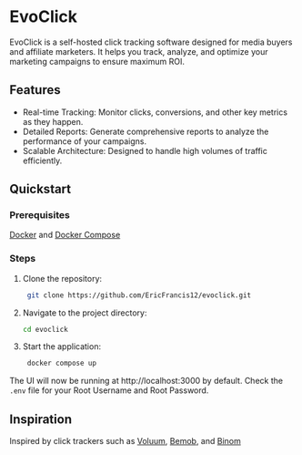 # EvoClick

EvoClick is a self-hosted click tracking software designed for media buyers and affiliate marketers. It helps you track, analyze, and optimize your marketing campaigns to ensure maximum ROI.


## Features
- Real-time Tracking: Monitor clicks, conversions, and other key metrics as they happen.
- Detailed Reports: Generate comprehensive reports to analyze the performance of your campaigns.
- Scalable Architecture: Designed to handle high volumes of traffic efficiently.


## Quickstart

### Prerequisites
[Docker](https://docs.docker.com/engine/install) and [Docker Compose](https://docs.docker.com/compose/install)

### Steps
1. Clone the repository:
   
   ```bash
    git clone https://github.com/EricFrancis12/evoclick.git
   ```

2. Navigate to the project directory:
   
    ```bash
    cd evoclick
    ```

3. Start the application:
 
   ```bash
    docker compose up
    ```

The UI will now be running at http://localhost:3000 by default. Check the `.env` file for your Root Username and Root Password.


## Inspiration
Inspired by click trackers such as [Voluum](https://voluum.com), [Bemob](https://bemob.com), and [Binom](https://binom.org)
